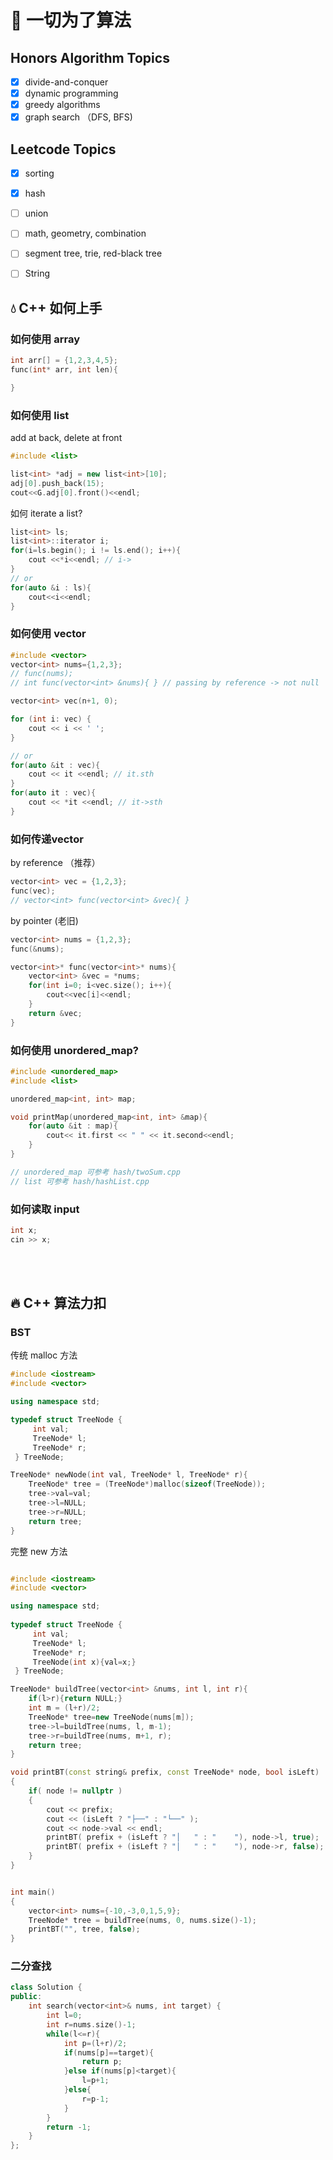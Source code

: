 # 💪 一切为了算法

## Honors Algorithm Topics
- [x] divide-and-conquer 
- [x] dynamic programming  
- [x] greedy algorithms   
- [x] graph search （DFS, BFS)
## Leetcode Topics
- [x] sorting 
- [x] hash
- [ ] union
- [ ] math, geometry, combination
- [ ] segment tree, trie, red-black tree 
- [ ] String


## 💧 C++ 如何上手

### 如何使用 array
```c++
int arr[] = {1,2,3,4,5};
func(int* arr, int len){

}
```

### 如何使用 list
add at back, delete at front
```c++
#include <list>

list<int> *adj = new list<int>[10];
adj[0].push_back(15);
cout<<G.adj[0].front()<<endl;
```

如何 iterate a list?
```c++
list<int> ls;
list<int>::iterator i;
for(i=ls.begin(); i != ls.end(); i++){
    cout <<*i<<endl; // i->
}
// or
for(auto &i : ls){
    cout<<i<<endl;
}
```

### 如何使用 vector
```c++
#include <vector>
vector<int> nums={1,2,3};
// func(nums);
// int func(vector<int> &nums){ } // passing by reference -> not null

vector<int> vec(n+1, 0);

for (int i: vec) {
    cout << i << ' ';
}

// or
for(auto &it : vec){
    cout << it <<endl; // it.sth
}
for(auto it : vec){
    cout << *it <<endl; // it->sth
}
 ```

### 如何传递vector
by reference （推荐）
```c++
vector<int> vec = {1,2,3};
func(vec);
// vector<int> func(vector<int> &vec){ }
```

by pointer (老旧)
```c++
vector<int> nums = {1,2,3};
func(&nums);

vector<int>* func(vector<int>* nums){
    vector<int> &vec = *nums;
    for(int i=0; i<vec.size(); i++){
        cout<<vec[i]<<endl;
    }
    return &vec;
}
```
### 如何使用 unordered_map?
```c++
#include <unordered_map>
#include <list>

unordered_map<int, int> map;

void printMap(unordered_map<int, int> &map){
    for(auto &it : map){
        cout<< it.first << " " << it.second<<endl;
    }
}

// unordered_map 可参考 hash/twoSum.cpp
// list 可参考 hash/hashList.cpp

```


### 如何读取 input
```c++
int x;
cin >> x;
```

<br></br>

## 🔥 C++ 算法力扣

### BST
传统 malloc 方法
```c++
#include <iostream>
#include <vector>

using namespace std;

typedef struct TreeNode {
     int val;
     TreeNode* l;
     TreeNode* r;
 } TreeNode;

TreeNode* newNode(int val, TreeNode* l, TreeNode* r){
    TreeNode* tree = (TreeNode*)malloc(sizeof(TreeNode));
    tree->val=val;
    tree->l=NULL;
    tree->r=NULL;
    return tree;
}
```

完整 new 方法
```c++

#include <iostream>
#include <vector>

using namespace std;
 
typedef struct TreeNode {
     int val;
     TreeNode* l;
     TreeNode* r;
     TreeNode(int x){val=x;}
 } TreeNode;

TreeNode* buildTree(vector<int> &nums, int l, int r){
    if(l>r){return NULL;}
    int m = (l+r)/2;
    TreeNode* tree=new TreeNode(nums[m]);
    tree->l=buildTree(nums, l, m-1);
    tree->r=buildTree(nums, m+1, r);
    return tree;
}

void printBT(const string& prefix, const TreeNode* node, bool isLeft)
{
    if( node != nullptr )
    {
        cout << prefix;
        cout << (isLeft ? "├──" : "└──" );
        cout << node->val << endl;
        printBT( prefix + (isLeft ? "│   " : "    "), node->l, true);
        printBT( prefix + (isLeft ? "│   " : "    "), node->r, false);
    }
}


int main()
{
    vector<int> nums={-10,-3,0,1,5,9};
    TreeNode* tree = buildTree(nums, 0, nums.size()-1);
    printBT("", tree, false);
}

```



### 二分查找
```c++
class Solution {
public:
    int search(vector<int>& nums, int target) {
        int l=0;
        int r=nums.size()-1;
        while(l<=r){
            int p=(l+r)/2;
            if(nums[p]==target){
                return p;
            }else if(nums[p]<target){
                l=p+1;
            }else{
                r=p-1;
            }
        }
        return -1;
    }
};

```

